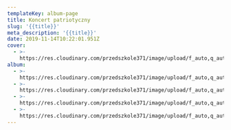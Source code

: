 ```yaml
---
templateKey: album-page
title: Koncert patriotyczny
slug: '{{title}}'
meta_description: '{{title}}'
date: 2019-11-14T10:22:01.951Z
cover:
  - >-
    https://res.cloudinary.com/przedszkole371/image/upload/f_auto,q_auto/c_fill,w_1200/v1573666424/Albumy%20zdj%C4%99%C4%87/2019/Koncert%20patriotyczny/qzaythsz6t17xzn6mrzc.jpg
album:
  - >-
    https://res.cloudinary.com/przedszkole371/image/upload/f_auto,q_auto/c_fill,w_1200/v1573666424/Albumy%20zdj%C4%99%C4%87/2019/Koncert%20patriotyczny/qzaythsz6t17xzn6mrzc.jpg
  - >-
    https://res.cloudinary.com/przedszkole371/image/upload/f_auto,q_auto/c_fill,w_1200/v1573666424/Albumy%20zdj%C4%99%C4%87/2019/Koncert%20patriotyczny/mlpshi9gdyq0kmyjtgry.jpg
  - >-
    https://res.cloudinary.com/przedszkole371/image/upload/f_auto,q_auto/c_fill,w_1200/v1573666423/Albumy%20zdj%C4%99%C4%87/2019/Koncert%20patriotyczny/y3fplp3msyqagclvzqzd.jpg
  - >-
    https://res.cloudinary.com/przedszkole371/image/upload/f_auto,q_auto/c_fill,w_1200/v1573666423/Albumy%20zdj%C4%99%C4%87/2019/Koncert%20patriotyczny/btskztgwo2sqjdzpzusw.jpg
---
```


